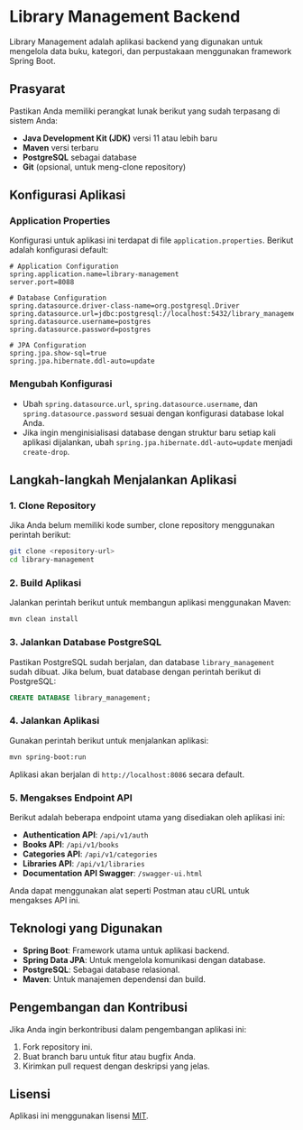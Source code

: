 # Library Management Backend

Library Management adalah aplikasi backend yang digunakan untuk mengelola data buku, kategori, dan perpustakaan menggunakan framework Spring Boot.

## Prasyarat
Pastikan Anda memiliki perangkat lunak berikut yang sudah terpasang di sistem Anda:

- **Java Development Kit (JDK)** versi 11 atau lebih baru
- **Maven** versi terbaru
- **PostgreSQL** sebagai database
- **Git** (opsional, untuk meng-clone repository)

## Konfigurasi Aplikasi
### Application Properties
Konfigurasi untuk aplikasi ini terdapat di file `application.properties`. Berikut adalah konfigurasi default:

```properties
# Application Configuration
spring.application.name=library-management
server.port=8088

# Database Configuration
spring.datasource.driver-class-name=org.postgresql.Driver
spring.datasource.url=jdbc:postgresql://localhost:5432/library_management
spring.datasource.username=postgres
spring.datasource.password=postgres

# JPA Configuration
spring.jpa.show-sql=true
spring.jpa.hibernate.ddl-auto=update
```

### Mengubah Konfigurasi
- Ubah `spring.datasource.url`, `spring.datasource.username`, dan `spring.datasource.password` sesuai dengan konfigurasi database lokal Anda.
- Jika ingin menginisialisasi database dengan struktur baru setiap kali aplikasi dijalankan, ubah `spring.jpa.hibernate.ddl-auto=update` menjadi `create-drop`.

## Langkah-langkah Menjalankan Aplikasi

### 1. Clone Repository
Jika Anda belum memiliki kode sumber, clone repository menggunakan perintah berikut:
```bash
git clone <repository-url>
cd library-management
```

### 2. Build Aplikasi
Jalankan perintah berikut untuk membangun aplikasi menggunakan Maven:
```bash
mvn clean install
```

### 3. Jalankan Database PostgreSQL
Pastikan PostgreSQL sudah berjalan, dan database `library_management` sudah dibuat. Jika belum, buat database dengan perintah berikut di PostgreSQL:
```sql
CREATE DATABASE library_management;
```

### 4. Jalankan Aplikasi
Gunakan perintah berikut untuk menjalankan aplikasi:
```bash
mvn spring-boot:run
```
Aplikasi akan berjalan di `http://localhost:8086` secara default.

### 5. Mengakses Endpoint API
Berikut adalah beberapa endpoint utama yang disediakan oleh aplikasi ini:

- **Authentication API**: `/api/v1/auth`
- **Books API**: `/api/v1/books`
- **Categories API**: `/api/v1/categories`
- **Libraries API**: `/api/v1/libraries`
- **Documentation API Swagger**: `/swagger-ui.html`

Anda dapat menggunakan alat seperti Postman atau cURL untuk mengakses API ini.

## Teknologi yang Digunakan
- **Spring Boot**: Framework utama untuk aplikasi backend.
- **Spring Data JPA**: Untuk mengelola komunikasi dengan database.
- **PostgreSQL**: Sebagai database relasional.
- **Maven**: Untuk manajemen dependensi dan build.

## Pengembangan dan Kontribusi
Jika Anda ingin berkontribusi dalam pengembangan aplikasi ini:

1. Fork repository ini.
2. Buat branch baru untuk fitur atau bugfix Anda.
3. Kirimkan pull request dengan deskripsi yang jelas.

## Lisensi
Aplikasi ini menggunakan lisensi [MIT](LICENSE).
